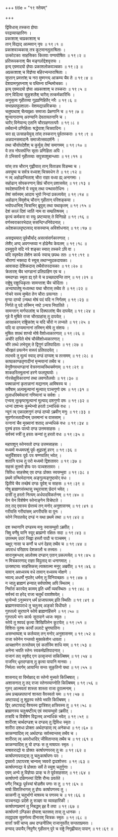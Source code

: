 +++
title = "१९ स्तेयम्"

+++

द्विविधास् तस्करा ज्ञेयाः  
परद्रव्यापहारिणः ।  
प्रकाशाश् चाप्रकाशाश् च  
तान् विद्याद् आत्मवान् नृपः ॥ १९।१ ॥  
प्रकाशवञ्चकास् तत्र कूटमानतुलाश्रिताः ।  
उत्कोटकाः साहसिकाः कितवाः पण्ययोषितः ॥ १९।२ ॥  
प्रतिरूपकराश् चैव मङ्गलोद्देशवृत्तयः ।  
इत्य् एवमादयो ज्ञेयाः प्रकाशलोकवञ्चकाः ॥ १९।३ ॥  
अप्रकाशाश् च विज्ञेया बहिरभ्यन्तराश्रिताः ।  
सुप्तान् प्रमत्तांश् च नरा मुष्णन्त्य् आक्रम्य चैव ते ॥ १९।४ ॥  
देशग्रामगृहघ्नाश् च पथिघ्ना ग्रन्थिमोचकाः ।  
इत्य् एवमादयो ज्ञेया अप्रकाशाश् च तस्कराः ॥ १९।५ ॥  
तान् विदित्वा सुकुशलैश् चारैस् तत्कर्मकारिभिः ।  
अनुसृत्य गृहीतव्या गूढप्रणिहितैर् नरैः ॥ १९।६ ॥  
सभाप्रपापूपशाला- वेशमद्यान्नविक्रयाः ।  
चतुष्पथाश् चैत्यवृक्षाः समाजाः प्रेक्षणानि च ॥ १९।७ ॥  
शून्यागाराण्य् अरण्यानि देवतायतनानि च ।  
चारैर् विनेयान्य् एतानि चौरग्रहणतत्परैः ॥ १९।८ ॥  
तथैवान्ये प्रणिहिताः श्रद्धेयाश् चित्रवादिनः ।  
चरा ह्य् उत्साहयेयुस् तांस् तस्करान् पूर्वतस्कराः ॥ १९।९ ॥  
अन्नपानसमादानैः समाजोत्सवदर्शनैः ।  
तथा चौर्यापदेशैश् च कुर्युस् तेषां समागमम् ॥ १९।१० ॥  
ये तत्र नोपसर्पन्ति सृताः प्रणिहिता अपि ।  
ते ऽभिसार्य गृहीतव्याः सपुत्रपशुबान्धवाः ॥ १९।११ ॥

यांस् तत्र चौरान् गृह्णीयात् तान् विताड्य विडम्ब्य च ।  
अवघुष्य च सर्वत्र वध्याश् चित्रवधेन ते ॥ १९।१२ ॥  
न त्व् अहोढान्विताश् चौरा राज्ञा वध्या ह्य् अनागमाः ।  
सहोढान् सोपकरणान् क्षिप्रं चौरान् प्रशासयेत् ॥ १९।१३ ॥  
स्वदेशघातिनो ये स्युस् तथा पन्थावरोधिनः ।  
तेषां सर्वस्वम् आदाय भूयो निन्दां प्रकल्पयेत् ॥ १९।१४ ॥  
अहोढान् विमृशेच् चौरान् गृहीतान् परिशङ्कया ।  
भयोपधाभिश् चित्राभिर् ब्रूयुस् तथा यथाकृतम् ॥ १९।१५ ॥  
देशं कालं दिशं जातिं नाम वा सम्प्रतिश्रयम् ।  
कृत्यं कर्मकरा वा स्युः प्रष्टव्यास् ते विनिग्रहे ॥ १९।१६ ॥  
वर्णस्वराकारभेदात् ससन्दिग्धनिवेदनात् ।  
अदेशकालदृष्टत्वाद् वासस्याप्य् अविशोधनात् ॥ १९।१७ ॥

असद्व्ययात् पूर्वचौर्याद् असत्संसर्गकारणात् ।  
लेशैर् अप्य् अवगन्तव्या न होढेनैव केवलम् ॥ १९।१८ ॥  
दस्युवृत्ते यदि नरे शङ्का स्यात् तस्करे ऽपि वा ।  
यदि स्पृश्येत लेशेन कार्यः स्याच् छपथः ततः ॥ १९।१९ ॥  
चौराणां भक्तदा ये स्युस् तथाग्न्युदकदायकाः ।  
आवासदा देशिकदास् तथैवोत्तरदायकाः ॥ १९।२० ॥  
क्रेतारश् चैव भाण्डानां प्रतिग्राहिण एव च ।  
समदण्डाः स्मृता ह्य् एते ये च प्रच्छादयन्ति तान् ॥ १९।२१ ॥  
राष्ट्रेषु राष्ट्राधिकृताः सामन्ताश् चैव चोदिताः ।  
अभ्याघातेषु मध्यस्था यथा चौरास् तथैव ते ॥ १९।२२ ॥  
गोचरे यस्य मुष्येत तेन चौराः प्रयत्नतः ।  
मृग्या दाप्यो ऽन्यथा मोषं पदं यदि न निर्गतम् ॥ १९।२३ ॥  
निर्गते तु पदे तस्मिन् नष्टे ऽन्यत्र निपातिते ।  
सामन्तान् मार्गपालांश् च दिक्पालांश् चैव दापयेत् ॥ १९।२४ ॥  
गृहे वै मुषिते राजा चौरग्राहांस् तु दापयेत् ।  
आरक्षकान् राष्ट्रिकांश् च यदि चौरो न लभ्यते ॥ १९।२५ ॥  
यदि वा दाप्यमानानां तस्मिन् मोषे तु संशयः ।  
मुषितः शपथं शाप्यो मोषे वैशोध्यकारणात् ॥ १९।२६ ॥  
अचौरे दापिते मोषं चौर्यवैशोध्यकारणात् ।  
चौरे लब्धे लभेयुस् ते द्विगुणं प्रतिपादिताः ॥ १९।२७ ॥  
चौरहृतं प्रयत्नेन सरूपं प्रतिपादयेत् ।  
तदभावे तु मूल्यं स्याद् दण्डं दाप्यश् च तत्समम् ॥ १९।२८ ॥  
काष्ठकाण्डतृणादीनां मृन्मयानां तथैव च ।  
वेणुवैणवभाण्डानां वेत्रस्नाय्वस्थिचर्मणाम् ॥ १९।२९ ॥  
शाकहरितमूलानां हरणे फलपुष्पयोः ।  
गोरसेक्षुविकाराणां तथा लवणतैलयोः ॥ १९।३० ॥  
पक्वान्नानां कृतान्नानां मद्यानाम् आमिषस्य च ।  
सर्वेषाम् अल्पमूल्यानां मूल्यात् पञ्चगुणो दमः ॥ १९।३१ ॥  
तुलाधरिममेयानां गणिमानां च सर्वशः ।  
एभ्यस् तूत्कृष्टमूल्यानां मूल्याद् दशगुणो दमः ॥ १९।३२ ॥  
धान्यं दशभ्यः कुम्भेभ्यो हरतो ऽभ्यधिकं वधः ।  
न्यूनं त्व् एकादशगुणं दण्डं दाप्यो ऽब्रवीन् मनुः ॥ १९।३३ ॥  
सुवर्णरजतादीनाम् उत्तमानां च वाससाम् ।  
रत्नानां चैव मुख्यानां शताद् अभ्यधिकं वधः ॥ १९।३४ ॥  
पुरुषं हरतः पात्यो दण्ड उत्तमसाहसः ।  
सर्वस्वं स्त्रीं तु हरतः कन्यां तु हरतो वधः ॥ १९।३५ ॥

महापशून् स्तेनयतो दण्ड उत्तमसाहसः ।  
मध्यमो मध्यमपशुं पूर्वः क्षुद्रपशुं हरन् ॥ १९।३६ ॥  
चतुर्विंशावरः पूर्वः परः षण्णवतिर् भवेत् ।  
शतानि पञ्च तु परो मध्यमो द्विशतावरः ॥ १९।३७ ॥  
सहस्रं तूत्तमो ज्ञेयः परः पञ्चशतावरः ।  
त्रिविधः साहसेष्व् एव दण्डः प्रोक्तः स्वयम्भुवा ॥ १९।३८ ॥  
प्रथमे ग्रन्थिभेदानाम् अङ्गुल्यङ्गुष्ठयोर् वधः ।  
द्वितीये चैव तच्छेषं दण्डः पूर्वश् च साहसः ॥ १९।३९ ॥  
गोषु ब्राह्मणसंस्थासु स्थूरायाश् छेदनं भवेत् ।  
दासीं तु हरतो नित्यम् अर्धपादविकर्तनम् ॥ १९।४० ॥  
येन येन विशेषेण स्तेनाङ्गेन विचेष्टते ।  
तत् तद् एवास्य छेत्तव्यं तन् मनोर् अनुशासनम् ॥ १९।४१ ॥  
गरीयसि गरीयांसम् अगरीयसि वा पुनः ।  
स्तेने निपातयेद् दण्डं न यथा प्रथमे तथा ॥ १९।४२ ॥

दश स्थानानि दण्डस्य मनुः स्वायम्भुवो ऽब्रवीत् ।  
त्रिषु वर्णेषु यानि स्युर् ब्राह्मणो रक्षितः सदा ॥ १९।४३ ॥  
उपस्थम् उदरं जिह्वा हस्तौ पादौ च पञ्चमम् ।  
चक्षुर् नासा च कर्णौ च धनं देहस् तथैव च ॥ १९।४४ ॥  
अपराधं परिज्ञाय देशकालौ च तत्त्वतः ।  
सारानुबन्धाव् आलोक्य दण्डान् एतान् प्रकल्पयेत् ॥ १९।४५ ॥  
न मित्रकारणाद् राज्ञा विपुलाद् वा धनागमात् ।  
उत्स्रष्टव्यः साहसिकस् त्यक्तात्मा मनुर् अब्रवीत् ॥ १९।४६ ॥  
यावान् अवध्यस्य वधे तावान् वध्यस्य मोक्षणे ।  
भवत्य् अधर्मो नृपतेर् धर्मस् तु विनियच्छतः ॥ १९।४७ ॥  
न जातु ब्राह्मणं हन्यात् सर्वपापेष्व् अपि स्थितम् ।  
निर्वासं कारयेत् कामम् इति धर्मो व्यवस्थितः ॥ १९।४८ ॥  
सर्वस्वं वा हरेद् राजा चतुर्थं वावशेषयेत् ।  
भृत्येभ्यो ऽनुस्मरन् धर्मं प्राजापत्यम् इति स्थितिः ॥ १९।४९ ॥  
ब्राह्मणस्यापराधे तु चतुःस्व् अङ्को विधीयते ।  
गुरुतल्पे सुरापाने स्तेये ब्राह्मणहिंसने ॥ १९।५० ॥  
गुरुतल्पे भगः कार्यः सुरापाने ध्वजः स्मृतः ।  
स्तेये तु श्वपदं कृत्वा शिखिपित्तेन कूटयेत् ॥ १९।५१ ॥  
विशिराः पुरुषः कार्यो ललाटे भ्रूणघातिनः ।  
असम्भाष्यश् च कर्तव्यस् तन् मनोर् अनुशासनम् ॥ १९।५२ ॥  
राजा स्तेनेन गन्तव्यो मुक्तकेशेन धावता ।  
आचक्षाणेन तत्स्तेयम् एवं कर्तास्मि शाधि माम् ॥ १९।५३ ॥  
अनेना भवति स्तेनः स्वकर्मप्रतिपादनात् ।  
राजानं तत् स्पृशेद् एन उत्सृजन्तं सकिल्बिषम् ॥ १९।५४ ॥  
राजभिर् धृतदण्डास् तु कृत्वा पापानि मानवाः ।  
निर्मलाः स्वर्गम् आयान्ति सन्तः सुकृतिनो यथा ॥ १९।५५ ॥

शासनाद् वा विमोक्षाद् वा स्तेनो मुच्यते किल्बिषात् ।  
अशासनात् तु तद् राजा स्तेनस्याप्नोति किल्बिषम् ॥ १९।५६ ॥  
गुरुर् आत्मवतां शास्ता शास्ता राजा दुरात्मनाम् ।  
अथ प्रच्छन्नपापानां शास्ता वैवस्वतो यमः ॥ १९।५७ ॥  
अष्टापाद्यं तु शूद्रस्य स्तेये भवति किल्बिषम् ।  
द्विर् अष्टापाद्यं वैश्यस्य द्वात्रिंशत् क्षत्रियस्य तु ॥ १९।५८ ॥  
ब्राह्मणस्य चतुःषष्टीत्य् एवं स्वायम्भुवो ऽब्रवीत् ।  
तत्रापि च विशेषेण विद्वत्स्व् अभ्यधिकं भवेत् ॥ १९।५९ ॥  
शारीरश् चार्थदण्डश् च दण्डस् तु द्विविधः स्मृतः ।  
शारीरा दशधा प्रोक्ता अर्थदण्डास् त्व् अनेकधा ॥ १९।६० ॥  
काकण्यादिस् त्व् अर्थदण्डः सर्वस्वान्तस् तथैव च ।  
शारीरस् त्व् अवरोधादिर् जीवितान्तस् तथैव च ॥ १९।६१ ॥  
काकण्यादिस् तु यो दण्डः स तु माषापरः स्मृतः ।  
माषावराद्यो यः प्रोक्तः कार्षापणपरस् तु सः ॥ १९।६२ ॥  
कार्षापणापराद्यस् तु चतुःकार्षापणः परः ।  
द्व्यवरो ऽष्टापरश् चान्यस् त्र्यवरो द्वादशोत्तरः ॥ १९।६३ ॥  
कार्षापणाद्या ये प्रोक्ताः सर्वे ते स्युश् चतुर्गुणाः ।  
एवम् अन्ये तु विज्ञेयाः प्राक् च ते पूर्वसाहसात् ॥ १९।६४ ॥  
कार्षापणो दक्षिणस्यां दिशि रौप्यः प्रवर्तते ।  
पणैर् निबद्धः पूर्वस्यां षोडशैव पणाः स तु ॥ १९।६५ ॥  
माषो विंशतिभागस् तु ज्ञेयः कार्षापणस्य तु ।  
काकणी तु चतुर्भागो माषस्य च पणस्य च ॥ १९।६६ ॥  
पाञ्चनद्याः प्रदेशे तु सञ्ज्ञा या व्यावहारिकी ।  
कार्षापणप्रमाणं तु निबद्धम् इह वै तया ॥ १९।६७ ॥  
कार्षापणो ऽण्डिका ज्ञेयाश् चतस्रस् तास् तु धानकः ।  
तद्द्वादश सुवर्णस्य दीनारश् चित्रकः स्मृतः ॥ १९।६८ ॥  
वार्त्तां त्रयीं चाप्य् अथ दण्डनीतिम् राजानुवर्तेत् सन्तताप्रमत्तः ।  
हन्याद् उपायैर् निपुणैर् गृहीतान् पुरे च राष्ट्रे निगृह्णीयात् पापान् ॥ १९।६९ ॥
